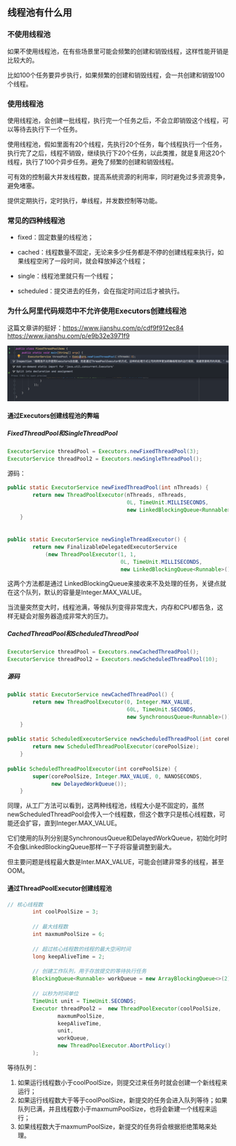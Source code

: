 ## 线程池有什么用

### 不使用线程池

如果不使用线程池，在有些场景里可能会频繁的创建和销毁线程，这样性能开销是比较大的。

比如100个任务要异步执行，如果频繁的创建和销毁线程，会一共创建和销毁100个线程。

### 使用线程池

使用线程池，会创建一批线程，执行完一个任务之后，不会立即销毁这个线程，可以等待去执行下一个任务。

使用线程池，假如里面有20个线程，先执行20个任务，每个线程执行一个任务，执行完了之后，线程不销毁，继续执行下20个任务，以此类推，就是复用这20个线程，执行了100个异步任务。避免了频繁的创建和销毁线程。

可有效的控制最大并发线程数，提高系统资源的利用率，同时避免过多资源竞争，避免堵塞。

提供定期执行，定时执行，单线程，并发数控制等功能。

### 常见的四种线程池

- fixed：固定数量的线程池；

- cached：线程数量不固定，无论来多少任务都是不停的创建线程来执行，如果线程空闲了一段时间，就会释放掉这个线程；
- single：线程池里就只有一个线程；
- scheduled：提交进去的任务，会在指定时间过后才被执行。



### 为什么阿里代码规范中不允许使用Executors创建线程池

这篇文章讲的挺好：https://www.jianshu.com/p/cdf9f912ec84      https://www.jianshu.com/p/e9b32e3971f9

<img src="26：线程池.assets/image-20210908084816388.png" alt="image-20210908084816388" style="zoom:80%;" />

#### 通过Executors创建线程池的弊端

##### FixedThreadPool和SingleThreadPool

```java
ExecutorService threadPool = Executors.newFixedThreadPool(3);
ExecutorService threadPool2 = Executors.newSingleThreadPool();
```

源码：

```java
public static ExecutorService newFixedThreadPool(int nThreads) {
        return new ThreadPoolExecutor(nThreads, nThreads,
                                      0L, TimeUnit.MILLISECONDS,
                                      new LinkedBlockingQueue<Runnable>());
    }


public static ExecutorService newSingleThreadExecutor() {
        return new FinalizableDelegatedExecutorService
            (new ThreadPoolExecutor(1, 1,
                                    0L, TimeUnit.MILLISECONDS,
                                    new LinkedBlockingQueue<Runnable>()));
```

这两个方法都是通过 LinkedBlockingQueue<Runnable>来接收来不及处理的任务，关键点就在这个队列，默认的容量是Integer.MAX_VALUE。

当流量突然变大时，线程池满，等候队列变得非常庞大，内存和CPU都告急，这样无疑会对服务器造成非常大的压力。

##### CachedThreadPool和ScheduledThreadPool

##### 

```java
ExecutorService threadPool = Executors.newCachedThreadPool();
ExecutorService threadPool2 = Executors.newScheduledThreadPool(10);
```

##### 源码

```java
public static ExecutorService newCachedThreadPool() {
        return new ThreadPoolExecutor(0, Integer.MAX_VALUE,
                                      60L, TimeUnit.SECONDS,
                                      new SynchronousQueue<Runnable>());
    }

public static ScheduledExecutorService newScheduledThreadPool(int corePoolSize) {
        return new ScheduledThreadPoolExecutor(corePoolSize);
    }

public ScheduledThreadPoolExecutor(int corePoolSize) {
        super(corePoolSize, Integer.MAX_VALUE, 0, NANOSECONDS,
              new DelayedWorkQueue());
    }
```

同理，从工厂方法可以看到，这两种线程池，线程大小是不固定的，虽然newScheduledThreadPool会传入一个线程数，但这个数字只是核心线程数，可能还会扩容，直到Integer.MAX_VALUE。

它们使用的队列分别是SynchronousQueue和DelayedWorkQueue，初始化时时不会像LinkedBlockingQueue那样一下子将容量调整到最大。

但主要问题是线程最大数是Inter.MAX_VALUE，可能会创建非常多的线程，甚至OOM。

#### 通过ThreadPoolExecutor创建线程池

```java
// 核心线程数
        int coolPoolSize = 3;

        // 最大线程数
        int maxmumPoolSize = 6;

        // 超过核心线程数的线程的最大空闲时间
        long keepAliveTime = 2;

        // 创建工作队列，用于存放提交的等待执行任务
        BlockingQueue<Runnable> workQueue = new ArrayBlockingQueue<>(2);
        
        // 以秒为时间单位
        TimeUnit unit = TimeUnit.SECONDS;
        Executor threadPool2 =  new ThreadPoolExecutor(coolPoolSize,
                maxmumPoolSize,
                keepAliveTime,
                unit,
                workQueue,
                new ThreadPoolExecutor.AbortPolicy()
        );
```

等待队列：

1. 如果运行线程数小于coolPoolSize，则提交过来任务时就会创建一个新线程来运行；
2. 如果运行线程数大于等于coolPoolSize，新提交的任务会进入队列等待；如果队列已满，并且线程数小于maxmumPoolSize，也将会新建一个线程来运行；
3. 如果线程数大于maxmumPoolSize，新提交的任务将会根据拒绝策略来处理。
